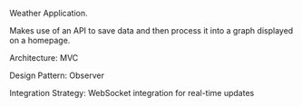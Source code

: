 Weather Application.

Makes use of an API to save data and then process it into a graph displayed on a homepage.

Architecture: MVC

Design Pattern: Observer

Integration Strategy: WebSocket integration for real-time updates

